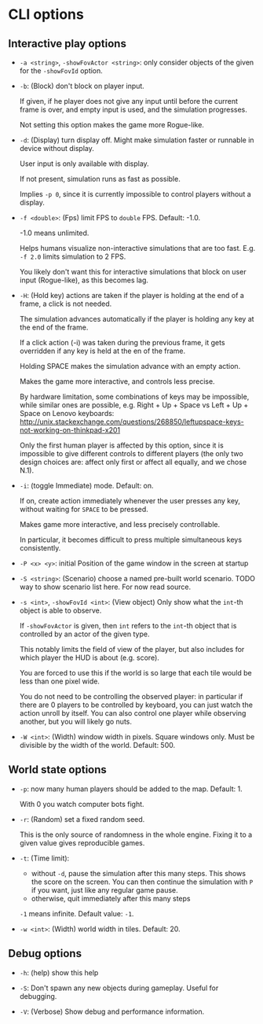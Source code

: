 # CLI options

## Interactive play options

-   `-a <string>`, `-showFovActor <string>`: only consider objects of the given
    for the `-showFovId` option.

-   `-b`: (Block) don't block on player input.

    If given, if he player does not give any input until before the current
    frame is over, and empty input is used, and the simulation progresses.

    Not setting this option makes the game more Rogue-like.

-   `-d`: (Display) turn display off. Might make simulation faster or runnable
    in device without display.

    User input is only available with display.

    If not present, simulation runs as fast as possible.

    Implies `-p 0`, since it is currently impossible to control players without a
    display.

-   `-f <double>`: (Fps) limit FPS to `double` FPS. Default: -1.0.

    -1.0 means unlimited.

    Helps humans visualize non-interactive simulations that are too fast. E.g.
    `-f 2.0` limits simulation to 2 FPS.

    You likely don't want this for interactive simulations that block on user
    input (Rogue-like), as this becomes lag.

-   `-H`: (Hold key) actions are taken if the player is holding at the end of a
    frame, a click is not needed.

    The simulation advances automatically if the player is holding any key at
    the end of the frame.

    If a click action (-i) was taken during the previous frame, it gets
    overridden if any key is held at the en of the frame.

    Holding SPACE makes the simulation advance with an empty action.

    Makes the game more interactive, and controls less precise.

    By hardware limitation, some combinations of keys may be impossible, while
    similar ones are possible, e.g. Right + Up + Space vs Left + Up + Space on
    Lenovo keyboards:
    <http://unix.stackexchange.com/questions/268850/leftupspace-keys-not-working-on-thinkpad-x201>

    Only the first human player is affected by this option, since it is
    impossible to give different controls to different players (the only two
    design choices are: affect only first or affect all equally, and we chose
    N.1).

-   `-i`: (toggle Immediate) mode. Default: on.

    If on, create action immediately whenever the user presses any key, without
    waiting for `SPACE` to be pressed.

    Makes game more interactive, and less precisely controllable.

    In particular, it becomes difficult to press multiple simultaneous keys
    consistently.

-   `-P <x> <y>`: initial Position of the game window in the screen at startup

-   `-S <string>`: (Scenario) choose a named pre-built world scenario. TODO way
    to show scenario list here. For now read source.

-   `-s <int>`, `-showFovId <int>`: (View object) Only show what the `int`-th
    object is able to observe.

    If `-showFovActor` is given, then `int` refers to the `int`-th object that
    is controlled by an actor of the given type.

    This notably limits the field of view of the player, but also includes for
    which player the HUD is about (e.g. score).

    You are forced to use this if the world is so large that each tile would be
    less than one pixel wide.

    You do not need to be controlling the observed player: in particular if
    there are 0 players to be controlled by keyboard, you can just watch the
    action unroll by itself. You can also control one player while observing
    another, but you will likely go nuts.

-   `-W <int>`: (Width) window width in pixels. Square windows only. Must be
    divisible by the width of the world. Default: 500.

## World state options

-   `-p`: now many human players should be added to the map. Default: 1.

    With 0 you watch computer bots fight.

-   `-r`: (Random) set a fixed random seed.

    This is the only source of randomness in the whole engine. Fixing it to a
    given value gives reproducible games.

-   `-t`: (Time limit):

    -   without `-d`, pause the simulation after this many steps. This shows the
        score on the screen. You can then continue the simulation with `P` if
        you want, just like any regular game pause.
    -   otherwise, quit immediately after this many steps

    `-1` means infinite. Default value: `-1`.

-   `-w <int>`: (Width) world width in tiles. Default: 20.

## Debug options

-   `-h`: (help) show this help

-   `-S`: Don't spawn any new objects during gameplay. Useful for debugging.

-   `-V`: (Verbose) Show debug and performance information.
